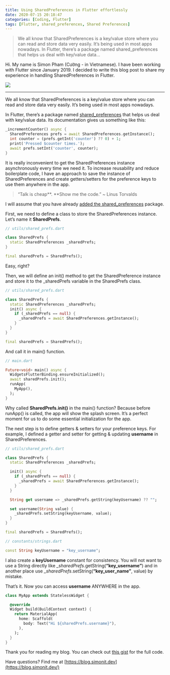 ```yaml
---
title: Using SharedPreferences in Flutter effortlessly
date: 2020-07-15 20:18:47
categories: [Coding, Flutter]
tags: [Flutter, shared_preferences, Shared Preferences]
---
```

> We all know that SharedPreferences is a key/value store where you can read and store data very easily. It’s being used in most apps nowadays.
> In Flutter, there’s a package named shared_preferences that helps us deal with key/value data…


Hi. My name is Simon Pham (Cường - in Vietnamese). I have been working with Flutter since January 2019. I decided to write this blog post to share my experience in handling SharedPreferences in Flutter.

![](https://cdn-images-1.medium.com/max/1600/1*xBgJiDzRHBETnWxE6x-5qw.png)

*****

We all know that SharedPreferences is a key/value store where you can read and store data very easily. It’s being used in most apps nowadays.

In Flutter, there’s a package named [shared_preferences](https://pub.dev/packages/shared_preferences) that helps us
deal with key/value data. Its documentation gives us something like this:

```dart
_incrementCounter() async {
  SharedPreferences prefs = await SharedPreferences.getInstance();
  int counter = (prefs.getInt('counter') ?? 0) + 1;
  print('Pressed $counter times.');
  await prefs.setInt('counter', counter);
}
```

It is really inconvenient to get the SharedPreferences instance asynchronously every time we need it. To increase reusability and reduce boilerplate code, I have an approach to save the instance of SharedPreferences and create getters/setters for the preference keys to use them anywhere in the app.

> “Talk is cheap**. **Show me the code.” ~ Linus Torvalds

I will assume that you have already [added the shared_preferences](https://pub.dev/packages/shared_preferences#-installing-tab-) package.

First, we need to define a class to store the SharedPreferences instance. Let’s name it **SharedPrefs**.

```dart
// utils/shared_prefs.dart

class SharedPrefs {
  static SharedPreferences _sharedPrefs;
}

final sharedPrefs = SharedPrefs();
```

Easy, right?

Then, we will define an init() method to get the SharedPreference instance and store it to the _sharedPrefs variable in the SharedPrefs class.

```dart
// utils/shared_prefs.dart

class SharedPrefs {
  static SharedPreferences _sharedPrefs;
  init() async {
    if (_sharedPrefs == null) {
      _sharedPrefs = await SharedPreferences.getInstance();
    }
  }
}

final sharedPrefs = SharedPrefs();
```

And call it in main() function.

```dart
// main.dart

Future<void> main() async {
  WidgetsFlutterBinding.ensureInitialized();
  await sharedPrefs.init();
  runApp(
    MyApp(),
  );
}
```

Why called **SharedPrefs.init()** in the main() function? Because before runApp() is called, the app will show the splash screen. It’s a perfect moment for us to do some essential initialization for the app.

The next step is to define getters & setters for your preference keys. For example, I defined a getter and setter for getting & updating **username** in SharedPreferences.

```dart
// utils/shared_prefs.dart

class SharedPrefs {
  static SharedPreferences _sharedPrefs;

  init() async {
    if (_sharedPrefs == null) {
      _sharedPrefs = await SharedPreferences.getInstance();
    }
  }

  String get username => _sharedPrefs.getString(keyUsername) ?? "";

  set username(String value) {
    _sharedPrefs.setString(keyUsername, value);
  }
}

final sharedPrefs = SharedPrefs();

// constants/strings.dart

const String keyUsername = "key_username";
```


I also create a **keyUsername** constant for consistency. You will not want to use a String directly like *_sharedPrefs*.getString(**“key_username”**) and in another place use *_sharedPrefs*.setString(**“key_user_name”**, value) by mistake.

That’s it. Now you can access **username** ANYWHERE in the app.

```dart
class MyApp extends StatelessWidget {

  @override
  Widget build(BuildContext context) {
    return MaterialApp(
      home: Scaffold(
        body: Text("Hi ${sharedPrefs.username}"),
      ),
    );
  }
}
```

Thank you for reading my blog. You can check out [this gist](https://gist.github.com/simonpham/4aaab5a8ddfcae06fdb0057aeb6230b8) for the full code.

Have questions? Find me at [https://blog.simonit.dev](https://blog.simonit.dev/)
